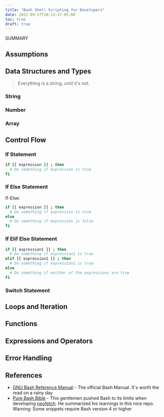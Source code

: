 ```yaml
---
title: "Bash Shell Scripting for Developers"
date: 2022-09-17T10:13:17-05:00
toc: true
draft: true
---
```


SUMMARY

<!--more-->

## Assumptions

## Data Structures and Types

> Everything is a string, until it's not.

### String

### Number

### Array

## Control Flow

### If Statement

```bash
if [[ expression ]] ; then
  # Do something if expression is true
fi
```

### If Else Statement

If-Else:

```bash
if [[ expression ]] ; then
  # Do something if expression is true
else
  # Do something if expression is false
fi
```

### If Elif Else Statement

```bash
if [[ expression1 ]] ; then
  # Do something if expression1 is true
elif [[ expression2 ]] ; then
  # Do something if expression2 is true
else
  # Do something if neither of the expressions are true
fi
```

### Switch Statement

## Loops and Iteration

## Functions

## Expressions and Operators

## Error Handling

## References

- [GNU Bash Reference Manual](https://www.gnu.org/savannah-checkouts/gnu/bash/manual/bash.html) - The official Bash Manual. It's worth the read on a rainy day
- [Pure Bash Bible](https://github.com/dylanaraps/pure-bash-bible) - This gentlemen pushed Bash to its limits when developing [neofetch](https://github.com/dylanaraps/neofetch). He summarized his learnings in this nice repo. Warning: Some snippets require Bash version 4 or higher
